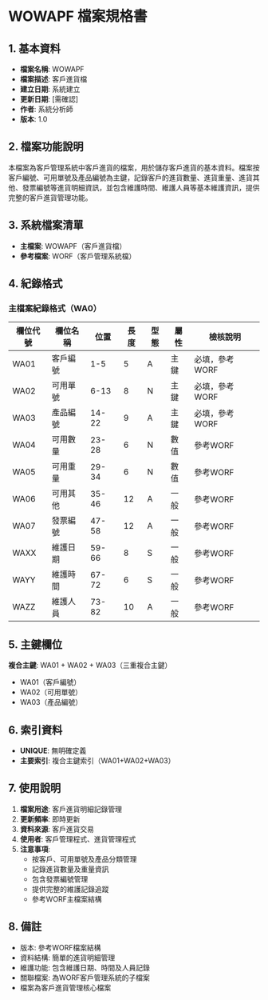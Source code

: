 # WOWAPF 檔案規格書

## 1. 基本資料
- **檔案名稱**: WOWAPF
- **檔案描述**: 客戶進貨檔
- **建立日期**: 系統建立
- **更新日期**: [需確認]
- **作者**: 系統分析師
- **版本**: 1.0

## 2. 檔案功能說明
本檔案為客戶管理系統中客戶進貨的檔案，用於儲存客戶進貨的基本資料。檔案按客戶編號、可用單號及產品編號為主鍵，記錄客戶的進貨數量、進貨重量、進貨其他、發票編號等進貨明細資訊，並包含維護時間、維護人員等基本維護資訊，提供完整的客戶進貨管理功能。

## 3. 系統檔案清單
- **主檔案**: WOWAPF（客戶進貨檔）
- **參考檔案**: WORF（客戶管理系統檔）

## 4. 紀錄格式

### 主檔案紀錄格式（WA0）
| 欄位代號 | 欄位名稱 | 位置 | 長度 | 型態 | 屬性 | 檢核說明 |
|----------|----------|------|------|------|------|----------|
| WA01 | 客戶編號 | 1-5 | 5 | A | 主鍵 | 必填，參考WORF |
| WA02 | 可用單號 | 6-13 | 8 | N | 主鍵 | 必填，參考WORF |
| WA03 | 產品編號 | 14-22 | 9 | A | 主鍵 | 必填，參考WORF |
| WA04 | 可用數量 | 23-28 | 6 | N | 數值 | 參考WORF |
| WA05 | 可用重量 | 29-34 | 6 | N | 數值 | 參考WORF |
| WA06 | 可用其他 | 35-46 | 12 | A | 一般 | 參考WORF |
| WA07 | 發票編號 | 47-58 | 12 | A | 一般 | 參考WORF |
| WAXX | 維護日期 | 59-66 | 8 | S | 一般 | 參考WORF |
| WAYY | 維護時間 | 67-72 | 6 | S | 一般 | 參考WORF |
| WAZZ | 維護人員 | 73-82 | 10 | A | 一般 | 參考WORF |

## 5. 主鍵欄位
**複合主鍵**: WA01 + WA02 + WA03（三重複合主鍵）
- WA01（客戶編號）
- WA02（可用單號）
- WA03（產品編號）

## 6. 索引資料
- **UNIQUE**: 無明確定義
- **主要索引**: 複合主鍵索引（WA01+WA02+WA03）

## 7. 使用說明
1. **檔案用途**: 客戶進貨明細記錄管理
2. **更新頻率**: 即時更新
3. **資料來源**: 客戶進貨交易
4. **使用者**: 客戶管理程式、進貨管理程式
5. **注意事項**: 
   - 按客戶、可用單號及產品分類管理
   - 記錄進貨數量及重量資訊
   - 包含發票編號管理
   - 提供完整的維護記錄追蹤
   - 參考WORF主檔案結構

## 8. 備註
- 版本: 參考WORF檔案結構
- 資料結構: 簡單的進貨明細管理
- 維護功能: 包含維護日期、時間及人員記錄
- 關聯檔案: 為WORF客戶管理系統的子檔案
- 檔案為客戶進貨管理核心檔案 